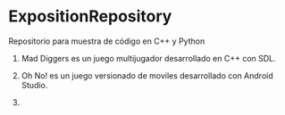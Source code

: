 # ExpositionRepository
Repositorio para muestra de código en C++ y Python

1) Mad Diggers es un juego multijugador desarrollado en C++ con SDL.

2) Oh No! es un juego versionado de moviles desarrollado con Android Studio.

3) 
